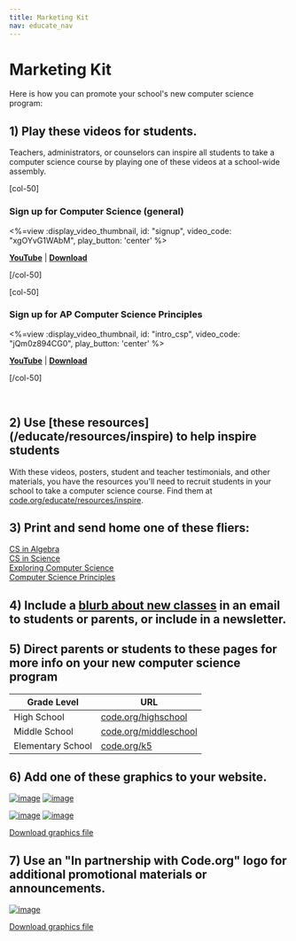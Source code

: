 ```yaml
---
title: Marketing Kit
nav: educate_nav
---
```

# Marketing Kit

Here is how you can promote your school's new computer science program:

## 1) Play these videos for students.
Teachers, administrators, or counselors can inspire all students to take a computer science course by playing one of these videos at a school-wide assembly. 

[col-50]
### Sign up for Computer Science (general)

<%=view :display_video_thumbnail, id: "signup", video_code: "xgOYvG1WAbM", play_button: 'center' %>

[**YouTube**](http://www.youtube.com/watch?v=xgOYvG1WAbM) | [**Download**](https://www.dropbox.com/s/pkj38135cqegu29/CS-high-school-pitch-GENERAL.mp4?dl=0)

[/col-50]

[col-50]


### Sign up for AP Computer Science Principles

<%=view :display_video_thumbnail, id: "intro_csp", video_code: "jQm0z894CG0", play_button: 'center' %>

[**YouTube**](http://www.youtube.com/watch?v=jQm0z894CG0) | 
[**Download**](https://www.dropbox.com/s/4olrpah7c2jo3gf/CSP_Students_v4.mp4?dl=0)

[/col-50]

<p style="clear:both">&nbsp;</p>

## 2) Use [these resources] (/educate/resources/inspire) to help inspire students
With these videos, posters, student and teacher testimonials, and other materials, you have the resources you'll need to recruit students in your school to take a computer science course. Find them at [code.org/educate/resources/inspire](/educate/resources/inspire). 

## 3) Print and send home one of these fliers:
[CS in Algebra](/files/CSinAlgebra_one_pager.pdf)<br/>
[CS in Science](/files/CSinScience_one_pager.pdf)<br/>
[Exploring Computer Science](/files/ECS_one_pager.pdf)<br/>
[Computer Science Principles](/files/CSP_one_pager.pdf)

## 4) Include a [blurb about new classes](/educate/blurbs) in an email to students or parents, or include in a newsletter.
 
## 5) Direct parents or students to these pages for more info on your new computer science program

| Grade Level | URL |
| -------- | ------- |
| High School | [code.org/highschool](/educate/curriculum/high-school)  |
| Middle School | [code.org/middleschool](/educate/curriculum/middle-school) |
| Elementary School | [code.org/k5](/educate/curriculum/elementary-school) |


<a id="classgraphics"></a>

## 6) Add one of these graphics to your website.

[![image](/images/newclass.jpg)](/images/classlogoB.jpg)
[![image](/images/newclasswide.jpg)](/images/classlogoD.jpg)

[![image](/images/classlogoC.jpg)](/images/classlogoC.jpg)
[![image](/images/classlogoA.jpg)](/images/classlogoA.jpg)

[Download graphics file](https://www.dropbox.com/s/38tledlbucf0tql/New%20Class%20Graphics.zip)

## 7) Use an "In partnership with Code.org" logo for additional promotional materials or announcements.

[![image](/images/partnerlogohorizontal.png)](/files/partner-logo.zip)

[Download graphics file](/files/partner-logo.zip)

<br />
<br />